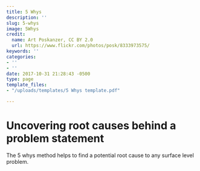 ```yaml
---
title: 5 Whys
description: ''
slug: 5-whys
image: 5Whys
credit:
  name: Art Poskanzer, CC BY 2.0
  url: https://www.flickr.com/photos/posk/8333973575/
keywords: ''
categories:
- ''
- ''
date: 2017-10-31 21:28:43 -0500
type: page
template_files:
- "/uploads/templates/5 Whys template.pdf"

---
```

# Uncovering root causes behind a problem statement

The 5 whys method helps to find a potential root cause to any surface level problem.
